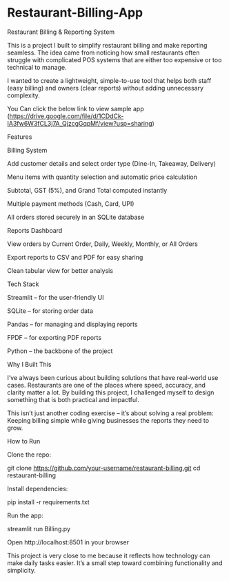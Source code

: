 # Restaurant-Billing-App

Restaurant Billing & Reporting System

This is a project I built to simplify restaurant billing and make reporting seamless. The idea came from noticing how small restaurants often struggle with complicated POS systems that are either too expensive or too technical to manage.

I wanted to create a lightweight, simple-to-use tool that helps both staff (easy billing) and owners (clear reports) without adding unnecessary complexity.

You Can click the below link to view sample app
(https://drive.google.com/file/d/1CDdCk-IA3fw6W3fCL3j7A_QjzcgGqpMf/view?usp=sharing)

Features

Billing System

Add customer details and select order type (Dine-In, Takeaway, Delivery)

Menu items with quantity selection and automatic price calculation

Subtotal, GST (5%), and Grand Total computed instantly

Multiple payment methods (Cash, Card, UPI)

All orders stored securely in an SQLite database

Reports Dashboard

View orders by Current Order, Daily, Weekly, Monthly, or All Orders

Export reports to CSV and PDF for easy sharing

Clean tabular view for better analysis


Tech Stack

Streamlit – for the user-friendly UI

SQLite – for storing order data

Pandas – for managing and displaying reports

FPDF – for exporting PDF reports

Python – the backbone of the project


Why I Built This

I’ve always been curious about building solutions that have real-world use cases. Restaurants are one of the places where speed, accuracy, and clarity matter a lot. By building this project, I challenged myself to design something that is both practical and impactful.

This isn’t just another coding exercise – it’s about solving a real problem:
Keeping billing simple while giving businesses the reports they need to grow.

 How to Run

Clone the repo:

git clone https://github.com/your-username/restaurant-billing.git
cd restaurant-billing


Install dependencies:

pip install -r requirements.txt


Run the app:

streamlit run Billing.py


Open http://localhost:8501 in your browser

This project is very close to me because it reflects how technology can make daily tasks easier. It’s a small step toward combining functionality and simplicity.
